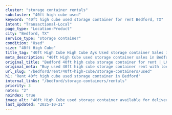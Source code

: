 ```yaml
---
cluster: "storage container rentals"
subcluster: "40ft high cube used"
keyword: "40ft high cube used storage container for rent Bedford, TX"
intent: "Transactional-Local"
page_type: "Location-Product"
city: "Bedford, TX"
service_type: "storage container"
condition: "Used"
size: "40ft High Cube"
title_tag: "40ft High Cube High Cube Ays Used storage container Sales in Bedford | LC Container"
meta_description: "40ft High Cube used storage container sales in Bedford. High cube containers with extra height. Fast delivery, competitive pricing. Serving storage containers area. Quote ID: FGP. Call (214) 524-4168 for your free quote today."
original_title: "Bedford 40ft high cube storage container for rent | LC"
original_meta: "Buy used 40ft high cube storage container rent with local delivery in Bedford, TX. LC Container — local Since 2003. Request a fast quote today."
url_slug: "/bedford/rent/40ft-high-cube/storage-containers/used"
h1: "Rent 40ft high cube used storage container in Bedford"
internal_links: "/bedford/storage-containers/rentals"
priority: 3
notes: "2"
noindex: true
image_alt: "40ft High Cube used storage container available for delivery in Bedford"
last_updated: "2025-10-21"
---
```


<!-- TODO: Add unique city/inventory copy, images, and internal links here. -->
